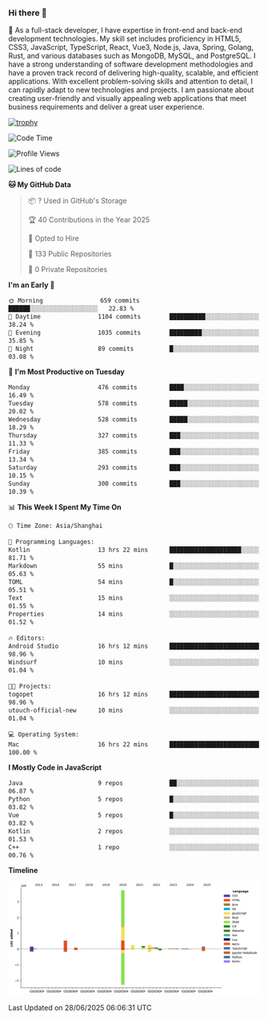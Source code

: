 ### Hi there 👋

🌱 As a full-stack developer, I have expertise in front-end and back-end development technologies. My skill set includes proficiency in HTML5, CSS3, JavaScript, TypeScript, React, Vue3, Node.js, Java, Spring, Golang, Rust, and various databases such as MongoDB, MySQL, and PostgreSQL. I have a strong understanding of software development methodologies and have a proven track record of delivering high-quality, scalable, and efficient applications. With excellent problem-solving skills and attention to detail, I can rapidly adapt to new technologies and projects. I am passionate about creating user-friendly and visually appealing web applications that meet business requirements and deliver a great user experience.

[![trophy](https://github-profile-trophy.vercel.app/?username=elton&rank=SECRET,SSS,SS,S,AAA,AA,A&theme=onedark&no-frame=true&margin-w=10)](https://github.com/ryo-ma/github-profile-trophy)

<!--START_SECTION:waka-->
![Code Time](http://img.shields.io/badge/Code%20Time-1%2C765%20hrs%2010%20mins-blue)

![Profile Views](http://img.shields.io/badge/Profile%20Views-0-blue)

![Lines of code](https://img.shields.io/badge/From%20Hello%20World%20I%27ve%20Written-5.8%20million%20lines%20of%20code-blue)

**🐱 My GitHub Data** 

> 📦 ? Used in GitHub's Storage 
 > 
> 🏆 40 Contributions in the Year 2025
 > 
> 💼 Opted to Hire
 > 
> 📜 133 Public Repositories 
 > 
> 🔑 0 Private Repositories 
 > 
**I'm an Early 🐤** 

```text
🌞 Morning                659 commits         ██████░░░░░░░░░░░░░░░░░░░   22.83 % 
🌆 Daytime                1104 commits        ██████████░░░░░░░░░░░░░░░   38.24 % 
🌃 Evening                1035 commits        █████████░░░░░░░░░░░░░░░░   35.85 % 
🌙 Night                  89 commits          █░░░░░░░░░░░░░░░░░░░░░░░░   03.08 % 
```
📅 **I'm Most Productive on Tuesday** 

```text
Monday                   476 commits         ████░░░░░░░░░░░░░░░░░░░░░   16.49 % 
Tuesday                  578 commits         █████░░░░░░░░░░░░░░░░░░░░   20.02 % 
Wednesday                528 commits         █████░░░░░░░░░░░░░░░░░░░░   18.29 % 
Thursday                 327 commits         ███░░░░░░░░░░░░░░░░░░░░░░   11.33 % 
Friday                   385 commits         ███░░░░░░░░░░░░░░░░░░░░░░   13.34 % 
Saturday                 293 commits         ███░░░░░░░░░░░░░░░░░░░░░░   10.15 % 
Sunday                   300 commits         ███░░░░░░░░░░░░░░░░░░░░░░   10.39 % 
```


📊 **This Week I Spent My Time On** 

```text
🕑︎ Time Zone: Asia/Shanghai

💬 Programming Languages: 
Kotlin                   13 hrs 22 mins      ████████████████████░░░░░   81.71 % 
Markdown                 55 mins             █░░░░░░░░░░░░░░░░░░░░░░░░   05.63 % 
TOML                     54 mins             █░░░░░░░░░░░░░░░░░░░░░░░░   05.51 % 
Text                     15 mins             ░░░░░░░░░░░░░░░░░░░░░░░░░   01.55 % 
Properties               14 mins             ░░░░░░░░░░░░░░░░░░░░░░░░░   01.52 % 

🔥 Editors: 
Android Studio           16 hrs 12 mins      █████████████████████████   98.96 % 
Windsurf                 10 mins             ░░░░░░░░░░░░░░░░░░░░░░░░░   01.04 % 

🐱‍💻 Projects: 
togopet                  16 hrs 12 mins      █████████████████████████   98.96 % 
utouch-official-new      10 mins             ░░░░░░░░░░░░░░░░░░░░░░░░░   01.04 % 

💻 Operating System: 
Mac                      16 hrs 22 mins      █████████████████████████   100.00 % 
```

**I Mostly Code in JavaScript** 

```text
Java                     9 repos             ██░░░░░░░░░░░░░░░░░░░░░░░   06.87 % 
Python                   5 repos             █░░░░░░░░░░░░░░░░░░░░░░░░   03.82 % 
Vue                      5 repos             █░░░░░░░░░░░░░░░░░░░░░░░░   03.82 % 
Kotlin                   2 repos             ░░░░░░░░░░░░░░░░░░░░░░░░░   01.53 % 
C++                      1 repo              ░░░░░░░░░░░░░░░░░░░░░░░░░   00.76 % 
```



**Timeline**

![Lines of Code chart](https://raw.githubusercontent.com/elton/elton/main/assets/bar_graph.png)


 Last Updated on 28/06/2025 06:06:31 UTC
<!--END_SECTION:waka-->

<!--
**elton/elton** is a ✨ _special_ ✨ repository because its `README.md` (this file) appears on your GitHub profile.

Here are some ideas to get you started:

- 🔭 I’m currently working on ...
- 🌱 I’m currently learning ...
- 👯 I’m looking to collaborate on ...
- 🤔 I’m looking for help with ...
- 💬 Ask me about ...
- 📫 How to reach me: ...
- 😄 Pronouns: ...
- ⚡ Fun fact: ...
-->
